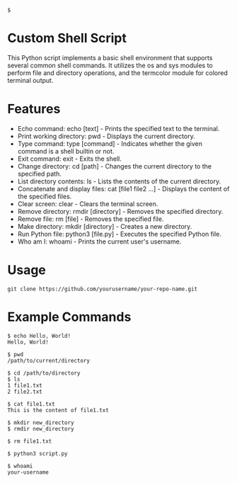 ```
$ 
```

# Custom Shell Script
This Python script implements a basic shell environment that supports several common shell commands. It utilizes the os and sys modules to perform file and directory operations, and the termcolor module for colored terminal output.

# Features
- Echo command: echo [text] - Prints the specified text to the terminal.
- Print working directory: pwd - Displays the current directory.
- Type command: type [command] - Indicates whether the given command is a shell builtin or not.
- Exit command: exit - Exits the shell.
- Change directory: cd [path] - Changes the current directory to the specified path.
- List directory contents: ls - Lists the contents of the current directory.
- Concatenate and display files: cat [file1 file2 ...] - Displays the content of the specified files.
- Clear screen: clear - Clears the terminal screen.
- Remove directory: rmdir [directory] - Removes the specified directory.
- Remove file: rm [file] - Removes the specified file.
- Make directory: mkdir [directory] - Creates a new directory.
- Run Python file: python3 [file.py] - Executes the specified Python file.
- Who am I: whoami - Prints the current user's username.

# Usage
```
git clone https://github.com/yourusername/your-repo-name.git
```

# Example Commands

```
$ echo Hello, World!
Hello, World!

$ pwd
/path/to/current/directory

$ cd /path/to/directory
$ ls
1 file1.txt
2 file2.txt

$ cat file1.txt
This is the content of file1.txt

$ mkdir new_directory
$ rmdir new_directory

$ rm file1.txt

$ python3 script.py

$ whoami
your-username
```
